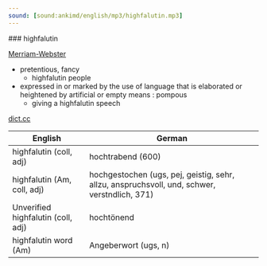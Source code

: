 ```yaml
---
sound: [sound:ankimd/english/mp3/highfalutin.mp3]
---
```


\### highfalutin

[Merriam-Webster](https://www.merriam-webster.com/dictionary/highfalutin)

- pretentious, fancy
    - highfalutin people
- expressed in or marked by the use of language that is elaborated or heightened by artificial or empty means : pompous
    - giving a highfalutin speech

[dict.cc](https://www.dict.cc/highfalutin)

| English        | German       |
| -------------- | ------------ |
| highfalutin (coll, adj) | hochtrabend (600) |
| highfalutin (Am, coll, adj) | hochgestochen (ugs, pej, geistig, sehr, allzu, anspruchsvoll, und, schwer, verstndlich, 371) |
| Unverified highfalutin (coll, adj) | hochtönend |
| highfalutin word (Am) | Angeberwort (ugs, n) |
